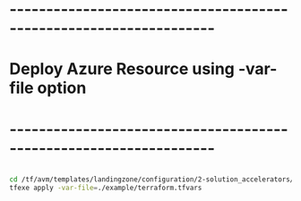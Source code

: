 # ------------------------------------------------------------------
# Deploy Azure Resource using -var-file option
# ------------------------------------------------------------------

```bash

cd /tf/avm/templates/landingzone/configuration/2-solution_accelerators/hub_internet_ingress/firewall_ingress
tfexe apply -var-file=./example/terraform.tfvars

```